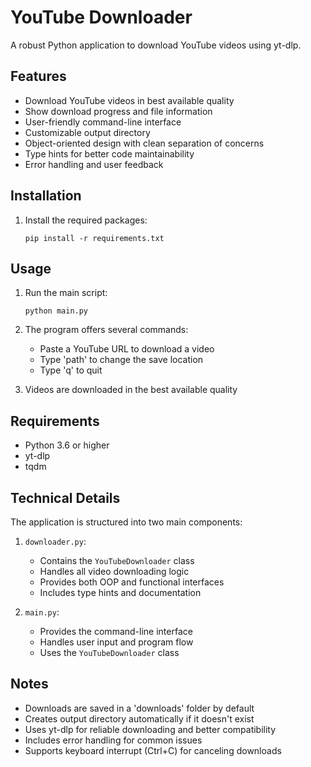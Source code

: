 # YouTube Downloader

A robust Python application to download YouTube videos using yt-dlp.

## Features

- Download YouTube videos in best available quality
- Show download progress and file information
- User-friendly command-line interface
- Customizable output directory
- Object-oriented design with clean separation of concerns
- Type hints for better code maintainability
- Error handling and user feedback

## Installation

1. Install the required packages:
   ```
   pip install -r requirements.txt
   ```

## Usage

1. Run the main script:
   ```
   python main.py
   ```

2. The program offers several commands:
   - Paste a YouTube URL to download a video
   - Type 'path' to change the save location
   - Type 'q' to quit

3. Videos are downloaded in the best available quality

## Requirements

- Python 3.6 or higher
- yt-dlp
- tqdm

## Technical Details

The application is structured into two main components:

1. `downloader.py`:
   - Contains the `YouTubeDownloader` class
   - Handles all video downloading logic
   - Provides both OOP and functional interfaces
   - Includes type hints and documentation

2. `main.py`:
   - Provides the command-line interface
   - Handles user input and program flow
   - Uses the `YouTubeDownloader` class

## Notes

- Downloads are saved in a 'downloads' folder by default
- Creates output directory automatically if it doesn't exist
- Uses yt-dlp for reliable downloading and better compatibility
- Includes error handling for common issues
- Supports keyboard interrupt (Ctrl+C) for canceling downloads

